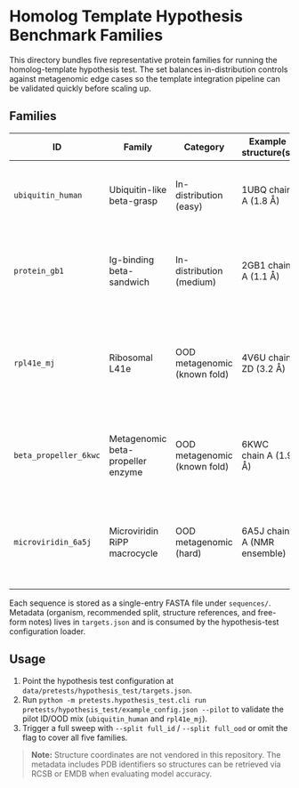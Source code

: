 # Homolog Template Hypothesis Benchmark Families

This directory bundles five representative protein families for running the homolog-template hypothesis test. The set balances in-distribution controls against metagenomic edge cases so the template integration pipeline can be validated quickly before scaling up.

## Families

| ID | Family | Category | Example structure(s) | Notes |
| --- | --- | --- | --- | --- |
| `ubiquitin_human` | Ubiquitin-like beta-grasp | In-distribution (easy) | 1UBQ chain A (1.8 Å) | Canonical Minifold training target for smoke tests and regression guardrails. |
| `protein_gb1` | Ig-binding beta-sandwich | In-distribution (medium) | 2GB1 chain A (1.1 Å) | Fast-folding two-state domain that probes template effects on β-sheet packing. |
| `rpl41e_mj` | Ribosomal L41e | OOD metagenomic (known fold) | 4V6U chain ZD (3.2 Å) | Lysine-rich archaeal ribosomal protein; limited UniProt homologs but templates exist in cryo-EM reconstructions. |
| `beta_propeller_6kwc` | Metagenomic beta-propeller enzyme | OOD metagenomic (known fold) | 6KWC chain A (1.9 Å) | Large JGI-derived propeller with asymmetric blades that stress template alignment. |
| `microviridin_6a5j` | Microviridin RiPP macrocycle | OOD metagenomic (hard) | 6A5J chain A (NMR ensemble) | Macrocyclic peptide with atypical constraints—difficult to model without high-quality templates. |

Each sequence is stored as a single-entry FASTA file under `sequences/`. Metadata (organism, recommended split, structure references, and free-form notes) lives in `targets.json` and is consumed by the hypothesis-test configuration loader.

## Usage

1. Point the hypothesis test configuration at `data/pretests/hypothesis_test/targets.json`.
2. Run `python -m pretests.hypothesis_test.cli run pretests/hypothesis_test/example_config.json --pilot` to validate the pilot ID/OOD mix (`ubiquitin_human` and `rpl41e_mj`).
3. Trigger a full sweep with `--split full_id` / `--split full_ood` or omit the flag to cover all five families.

> **Note:** Structure coordinates are not vendored in this repository. The metadata includes PDB identifiers so structures can be retrieved via RCSB or EMDB when evaluating model accuracy.

